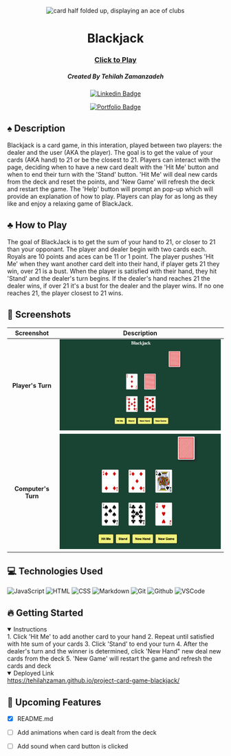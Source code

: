 <div id="top-image" align="center">

<img src="https://images.pexels.com/photos/262333/pexels-photo-262333.jpeg?auto=compress&cs=tinysrgb&w=1260&h=750&dpr=2" width="800" height="400"
alt="card half folded up, displaying an ace of clubs">

</div>

<div id="header" align="center">

# Blackjack

### [Click to Play](https://tehilahzaman.github.io/project-card-game-blackjack/)

##### Created By Tehilah Zamanzadeh

[![Linkedin Badge](https://img.shields.io/badge/-@tehilahzaman-blue?style=flat&logo=Linkedin&logoColor=black)](https://www.linkedin.com/in/tehilah-zaman/)

[![Portfolio Badge](https://img.shields.io/badge/-github.com/TehilahZaman-magenta?style=flat&logo=)](https://github.com/TehilahZaman)

</div>

## :spades: Description

Blackjack is a card game, in this interation, played between two players: the dealer and the user (AKA the player). The goal is to get the value of your cards (AKA hand) to 21 or be the closest to 21. Players can interact with the page, deciding when to have a new card dealt with the 'Hit Me' button and when to end their turn with the 'Stand' button. 'Hit Me' will deal new cards from the deck and reset the points, and 'New Game' will refresh the deck and restart the game. The 'Help' button will prompt an pop-up which will provide an explanation of how to play. Players can play for as long as they like and enjoy a relaxing game of BlackJack.

## :clubs: How to Play

The goal of BlackJack is to get the sum of your hand to 21, or closer to 21 than your opponant. The player and dealer begin with two cards each. Royals are 10 points and aces can be 11 or 1 point. The player pushes 'Hit Me' when they want another card delt into their hand, if player gets 21 they win, over 21 is a bust. When the player is satisfied with their hand, they hit 'Stand' and the dealer's turn begins. If the dealer's hand reaches 21 the dealer wins, if over 21 it's a bust for the dealer and the player wins. If no one reaches 21, the player closest to 21 wins.

## :camera_flash: Screenshots

|     Screenshot      |                             Description                              |
| :-----------------: | :------------------------------------------------------------------: |
|  **Player's Turn**  | <img src="images/screenshots/screenshotPlayersTurn.jpg" width="600"> |
| **Computer's Turn** | <img src="images/screenshots/screenshotDealersTurn.jpg" width="600"> |

## :computer: Technologies Used

![JavaScript](https://img.shields.io/badge/-JavaScript-05122A?style=flat&logo=javascript)
![HTML](https://img.shields.io/badge/-HTML5-05122A?style=flat&logo=html5)
![CSS](https://img.shields.io/badge/-CSS-05122A?style=flat&logo=css3)
![Markdown](https://img.shields.io/badge/-Markdown-05122A?style=flat&logo=markdown)
![Git](https://img.shields.io/badge/-Git-05122A?style=flat&logo=git)
![Github](https://img.shields.io/badge/-GitHub-05122A?style=flat&logo=github)
![VSCode](https://img.shields.io/badge/-VS_Code-05122A?style=flat&logo=visualstudio)

## :fire: Getting Started

<details open>
<summary> Instructions </summary>
    1. Click 'Hit Me' to add another card to your hand 
    2. Repeat until satisfied with hte sum of your cards
    3. Click 'Stand' to end your turn
    4. After the dealer's turn and the winner is determined, click 'New Hand" new deal new cards from the deck
    5. 'New Game' will restart the game and refresh the cards and deck 
</details>

<details open>
  <summary> Deployed Link </summary>
  <a href="https://tehilahzaman.github.io/project-card-game-blackjack/"
    > https://tehilahzaman.github.io/project-card-game-blackjack/ </a
  >
</details>

## :satellite: Upcoming Features

- [x] README.md

- [ ] Add animations when card is dealt from the deck

- [ ] Add sound when card button is clicked
